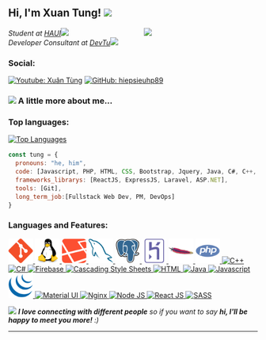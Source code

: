 <h2> Hi, I'm Xuan Tung! 
  <img src="https://i.pinimg.com/originals/c8/0d/5a/c80d5a2d2e1504e84a9d98f3cb825442.gif" width="50">
</h2>
<img align='right' src="https://media0.giphy.com/media/iIqmM5tTjmpOB9mpbn/giphy.gif" width="230">
<p>
  <em>
    Student at <a href="https://www.haui.edu.vn/vn">HAUI</a><img src="https://media.giphy.com/media/fYSnHlufseco8Fh93Z/giphy.gif" width="30">
  </br>
    Developer Consultant at <a href="https://devtu.site/">DevTu</a><img src="https://media.giphy.com/media/WUlplcMpOCEmTGBtBW/giphy.gif" width="30"> 
  </em>
</p>

### Social:

[![Youtube: Xuân Tùng](https://img.shields.io/youtube/channel/subscribers/UCLQN8i1z4QR5efgpvt-AB3w?style=social)](https://www.youtube.com/channel/UCLQN8i1z4QR5efgpvt-AB3w)
[![GitHub: hiepsieuhp89](https://img.shields.io/github/followers/hiepsieuhp89?logoColor=red&style=social)](https://github.com/hiepsieuhp89)


### <img src="https://media.giphy.com/media/VgCDAzcKvsR6OM0uWg/giphy.gif" width="50"> A little more about me...  

### Top languages: 
[![Top Languages](https://github-readme-stats.vercel.app/api/top-langs/?username=hiepsieuhp89&show_icons=true&theme=vue-dark)](https://github.com/hiepsieuhp89)

```javascript
const tung = {
  pronouns: "he, him",
  code: [Javascript, PHP, HTML, CSS, Bootstrap, Jquery, Java, C#, C++, Ajax, NodeJS],
  frameworks_librarys: [ReactJS, ExpressJS, Laravel, ASP.NET],
  tools: [Git],
  long_term_job:[Fullstack Web Dev, PM, DevOps]
}
```
### Languages and Features: 

<a href = "https://github.com/" target="_blank">
  <img 
    title = "Git"
    src = "https://raw.githubusercontent.com/devicons/devicon/9f4f5cdb393299a81125eb5127929ea7bfe42889/icons/git/git-original.svg"
    height="50px"
  />
</a>
<a href = "https://www.linux.org/" target="_blank">
  <img 
    title = "Linux"
    src = "https://raw.githubusercontent.com/devicons/devicon/9f4f5cdb393299a81125eb5127929ea7bfe42889/icons/linux/linux-original.svg"
    height="50px"
  />
</a>
<a href = "https://laravel.com/" target="_blank">
  <img 
    title = "Laravel"
    src = "https://raw.githubusercontent.com/devicons/devicon/9f4f5cdb393299a81125eb5127929ea7bfe42889/icons/laravel/laravel-plain.svg"
    height="50px"
  />
</a>
<a href = "https://www.mysql.com/" target="_blank">
  <img 
    title = "MySQL"
    src = "https://raw.githubusercontent.com/devicons/devicon/9f4f5cdb393299a81125eb5127929ea7bfe42889/icons/mysql/mysql-plain.svg"
    height="50px"
  />
</a>
<a href = "https://www.postgresql.org/" target="_blank">
  <img 
    title = "PostgreSQL"
    src = "https://raw.githubusercontent.com/devicons/devicon/9f4f5cdb393299a81125eb5127929ea7bfe42889/icons/postgresql/postgresql-original.svg"
    height="50px"
  />
</a>
<a href = "https://www.heroku.com/" target="_blank">
  <img 
    title = "Heroku"
    src = "https://raw.githubusercontent.com/devicons/devicon/9f4f5cdb393299a81125eb5127929ea7bfe42889/icons/heroku/heroku-original.svg"
    height="50px"
  />
</a>
<a href = "https://httpd.apache.org/" target="_blank">
  <img 
    title = "Apache"
    src = "https://raw.githubusercontent.com/devicons/devicon/9f4f5cdb393299a81125eb5127929ea7bfe42889/icons/apache/apache-original.svg"
    height="50px"
  />
</a>
<a href = "https://www.php.net/" target="_blank">
  <img 
    title = "PHP"
    src = "https://raw.githubusercontent.com/devicons/devicon/9f4f5cdb393299a81125eb5127929ea7bfe42889/icons/php/php-plain.svg"
    height="50px"
  />
</a>
<a href = "https://devdocs.io/cpp/" target="_blank">
  <img 
    title = "C++"
    src = "https://raw.githubusercontent.com/rahul-jha98/README_icons/4d06112f039d3d302017842f696129642a58f6a5/language_and_tools/square/c%2B%2B/c%2B%2B.svg"
    height="50px"
  />
</a>
<a href = "https://docs.microsoft.com/vi-vn/dotnet/csharp/" target="_blank">
  <img 
    title = "C#"
    src = "https://raw.githubusercontent.com/rahul-jha98/README_icons/4d06112f039d3d302017842f696129642a58f6a5/language_and_tools/square/c%23/c%23.svg"
    height="50px"
  />
</a>
<a href = "https://firebase.google.com/" target="_blank">
  <img 
    title = "Firebase"
    src = "https://raw.githubusercontent.com/rahul-jha98/README_icons/4d06112f039d3d302017842f696129642a58f6a5/language_and_tools/square/firebase/firebase.svg"
    height="50px"
  />
</a>
<a href = "https://developer.mozilla.org/en-US/docs/Web/CSS?retiredLocale=vi#:~:text=Cascading%20Style%20Sheets%20(CSS)%20is,speech%2C%20or%20on%20other%20media." target="_blank">
  <img 
    title = "Cascading Style Sheets"
    src = "https://raw.githubusercontent.com/rahul-jha98/README_icons/4d06112f039d3d302017842f696129642a58f6a5/language_and_tools/square/css/css.svg"
    height="50px"
  />
</a>
<a href = "https://www.w3schools.com/html/" target="_blank">
  <img 
    title = "HTML"
    src = "https://raw.githubusercontent.com/rahul-jha98/README_icons/4d06112f039d3d302017842f696129642a58f6a5/language_and_tools/square/html/html.svg"
    height="50px"
  />
</a>
<a href = "https://docs.oracle.com/javase/7/docs/technotes/guides/language/" target="_blank">
  <img 
    title = "Java"
    src = "https://raw.githubusercontent.com/rahul-jha98/README_icons/4d06112f039d3d302017842f696129642a58f6a5/language_and_tools/square/java/java.svg"
    height="50px"
  />
</a>
<a href = "https://devdocs.io/javascript/" target="_blank">
  <img 
    title = "Javascript"
    src = "https://raw.githubusercontent.com/rahul-jha98/README_icons/4d06112f039d3d302017842f696129642a58f6a5/language_and_tools/square/javascript/javascript.svg"
    height="50px"
  />
</a>
<a href="https://jquery.com/" target="_blank">
  <img
    title = "Jquery"
    src="https://raw.githubusercontent.com/devicons/devicon/master/icons/jquery/jquery-original.svg"
    height="50px"
  />
</a>
<a href = "https://material-ui.com/" target="_blank">
  <img 
    title = "Material UI"
    src = "https://raw.githubusercontent.com/rahul-jha98/README_icons/4d06112f039d3d302017842f696129642a58f6a5/language_and_tools/square/material-ui/material-ui.svg"
    height="50px"
  />
</a>
<a href = "https://devdocs.io/nginx/" target="_blank">
  <img 
    title = "Nginx"
    src = "https://raw.githubusercontent.com/rahul-jha98/README_icons/4d06112f039d3d302017842f696129642a58f6a5/language_and_tools/square/nginx/nginx.svg"
    height="50px"
  />
</a>
<a href = "https://nodejs.vn/" target="_blank">
  <img 
    title = "Node JS"
    src = "https://raw.githubusercontent.com/rahul-jha98/README_icons/4d06112f039d3d302017842f696129642a58f6a5/language_and_tools/square/node/node.svg"
    height="50px"
  />
</a>
<a href = "https://reactjs.org/" target="_blank">
  <img 
    title = "React JS"
    src = "https://raw.githubusercontent.com/rahul-jha98/README_icons/4d06112f039d3d302017842f696129642a58f6a5/language_and_tools/square/react/react.svg"
    height="50px"
  />
</a>
<a href = "https://sass-lang.com/" target="_blank">
  <img 
    title = "SASS"
    src = "https://raw.githubusercontent.com/rahul-jha98/README_icons/4d06112f039d3d302017842f696129642a58f6a5/language_and_tools/square/sass/sass.svg"
    height="50px"
  />
</a>

<img src="https://media.giphy.com/media/LnQjpWaON8nhr21vNW/giphy.gif" width="60"> <em><b>I love connecting with different people</b> so if you want to say <b>hi, I'll be happy to meet you more!</b> :)</em>

---
